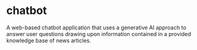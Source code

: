 # chatbot
A web-based chatbot application that uses a generative AI approach to answer user questions drawing upon information contained in a provided knowledge base of news articles.
